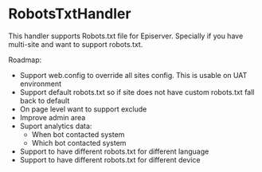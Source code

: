 # RobotsTxtHandler

This handler supports Robots.txt file for Episerver. Specially if you have multi-site and want to support robots.txt.

Roadmap:
- Support web.config to override all sites config. This is usable on UAT environment
- Support default robots.txt so if site does not have custom robots.txt fall back to default
- On page level want to support exclude
- Improve admin area
- Suport analytics data:
  - When bot contacted system
  - Which bot contacted system
- Support to have different robots.txt for different language
- Support to have different robots.txt for different device
